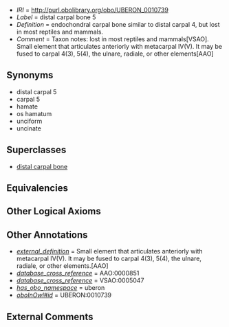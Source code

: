  * *IRI* = http://purl.obolibrary.org/obo/UBERON_0010739
 * *Label* = distal carpal bone 5
 * *Definition* = endochondral carpal bone similar to distal carpal 4, but lost in most reptiles and mammals.
 * *Comment* = Taxon notes: lost in most reptiles and mammals[VSAO]. Small element that articulates anteriorly with metacarpal IV(V). It may be fused to carpal 4(3), 5(4), the ulnare, radiale, or other elements[AAO]

## Synonyms

 * distal carpal 5
 * carpal 5
 * hamate
 * os hamatum
 * unciform
 * uncinate

## Superclasses

 * [distal carpal bone](../../UBERON/81/UBERON_0001481.md)

## Equivalencies


## Other Logical Axioms


## Other Annotations

 * *[external_definition](../../UBPROP/01/UBPROP_0000001.md)* = Small element that articulates anteriorly with metacarpal IV(V). It may be fused to carpal 4(3), 5(4), the ulnare, radiale, or other elements.[AAO]
 * *[database_cross_reference](../../ef/oboInOwl#hasDbXref.md)* = AAO:0000851
 * *[database_cross_reference](../../ef/oboInOwl#hasDbXref.md)* = VSAO:0005047
 * *[has_obo_namespace](../../ce/oboInOwl#hasOBONamespace.md)* = uberon
 * *[oboInOwl#id](../../id/oboInOwl#id.md)* = UBERON:0010739

## External Comments

